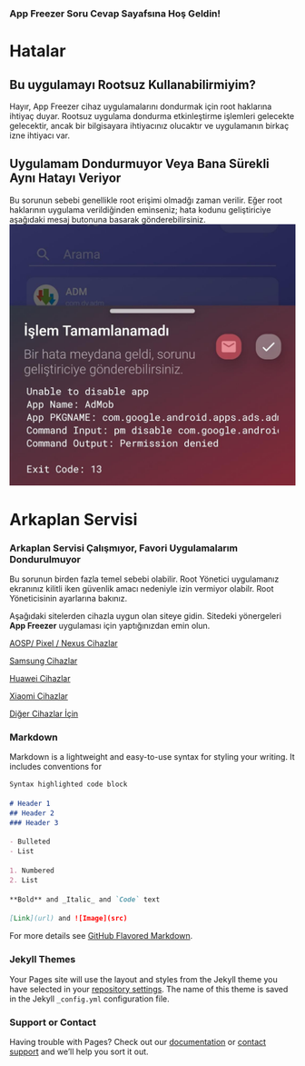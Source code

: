 ### App Freezer Soru Cevap Sayafsına Hoş Geldin!

# Hatalar
## Bu uygulamayı Rootsuz Kullanabilirmiyim?
Hayır, App Freezer cihaz uygulamalarını dondurmak için root haklarına ihtiyaç duyar.
Rootsuz uygulama dondurma etkinleştirme işlemleri gelecekte gelecektir, ancak bir bilgisayara
ihtiyacınız olucaktır ve uygulamanın birkaç izne ihtiyacı var.

## Uygulamam Dondurmuyor Veya Bana Sürekli Aynı Hatayı Veriyor
Bu sorunun sebebi genellikle root erişimi olmadğı zaman verilir.
Eğer root haklarının uygulama verildiğinden eminseniz; hata kodunu geliştiriciye 
aşağıdaki mesaj butonuna basarak gönderebilirsiniz.
![Image](https://github.com/Alonew0lfxx/AppFreezer-SSS/blob/main/errorExample_tr.jpeg)



# Arkaplan Servisi

### Arkaplan Servisi Çalışmıyor, Favori Uygulamalarım Dondurulmuyor
Bu sorunun birden fazla temel sebebi olabilir. Root Yönetici uygulamanız ekranınız kilitli iken
güvenlik amacı nedeniyle izin vermiyor olabilr. Root Yöneticisinin ayarlarına bakınız.

Aşağıdaki sitelerden cihazla uygun olan siteye gidin.
Sitedeki yönergeleri **App Freezer** uygulaması için yaptığınızdan emin olun.

[AOSP/ Pixel / Nexus Cihazlar](https://dontkillmyapp.com/google) 

[Samsung Cihazlar](https://dontkillmyapp.com/samsung) 

[Huawei Cihazlar](https://dontkillmyapp.com/huawei) 

[Xiaomi Cihazlar](https://dontkillmyapp.com/xiaomi) 

[Diğer Cihazlar İçin](https://dontkillmyapp.com) 



### Markdown

Markdown is a lightweight and easy-to-use syntax for styling your writing. It includes conventions for
 
```markdown
Syntax highlighted code block

# Header 1
## Header 2
### Header 3

- Bulleted
- List  

1. Numbered
2. List

**Bold** and _Italic_ and `Code` text

[Link](url) and ![Image](src)
```

For more details see [GitHub Flavored Markdown](https://guides.github.com/features/mastering-markdown/).

### Jekyll Themes

Your Pages site will use the layout and styles from the Jekyll theme you have selected in your [repository settings](https://github.com/Alonew0lfxx/AppFreezer-SSS/settings). The name of this theme is saved in the Jekyll `_config.yml` configuration file.

### Support or Contact

Having trouble with Pages? Check out our [documentation](https://docs.github.com/categories/github-pages-basics/) or [contact support](https://github.com/contact) and we’ll help you sort it out.
